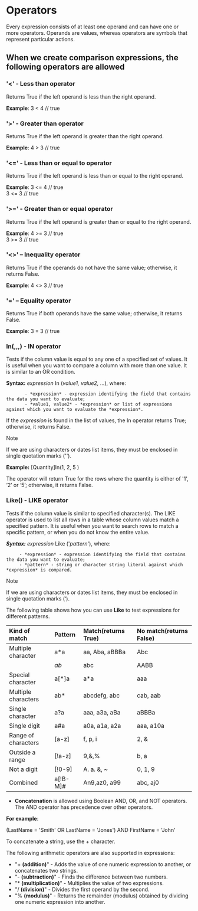 # Operators


Every expression consists of at least one operand and can have one or more operators. Operands are values, whereas operators are symbols that represent particular actions. 

## When we create comparison expressions, the following operators are allowed

### '<' - Less than operator

Returns True if the left operand is less than the right operand.

**Example**:        3 < 4 // true



### '>' - Greater than operator

Returns True if the left operand is greater than the right operand.

**Example**:        4 > 3 // true



### '<=' - Less than or equal to operator

Returns True if the left operand is less than or equal to the right operand.

**Example**:        3 <= 4 // true <br>
3 <= 3 // true



### '>=' - Greater than or equal operator

Returns True if the left operand is greater than or equal to the right operand.

**Example**:         4 >= 3 // true <br>
3 >= 3 // true



### '<>' – Inequality operator

Returns True if the operands do not have the same value; otherwise, it returns False.

**Example**:         4 <> 3   // true



### '=' – Equality operator

Returns True if both operands have the same value; otherwise, it returns False.

**Example**: 3 = 3   // true



### In(,,,) - IN operator

Tests if the column value is equal to any one of a specified set of values. It is useful when you want to compare a column with more than one value. It is similar to an OR condition.

**Syntax:** *expression* In (*value1, value2,* …), where:

           - *expression* - expression identifying the field that contains the data you want to evaluate;
           - *value1, value2* - *expression* or list of expressions against which you want to evaluate the *expression*.

If the *expression* is found in the list of values, the In operator returns True; otherwise, it returns False.

> [!NOTE]
> 
> If we are using characters or dates list items, they must be enclosed in single quotation marks ('').

**Example:** [Quantity]In(1, 2, 5 )

The operator will return True for the rows where the quantity is either of '1', ‘2’ or ‘5’; otherwise, it returns False.



### Like() - LIKE operator

Tests if the column value is similar to specified character(s). The LIKE operator is used to list all rows in a table whose column values match a specified pattern. It is useful when you want to search rows to match a specific pattern, or when you do not know the entire value.

***Syntax:*** *expression* Like ('*pattern*'), where: 

         - *expression* - expression identifying the field that contains the data you want to evaluate;
         - *pattern* - string or character string literal against which *expression* is compared.

> [!NOTE]
> 
> If we are using characters or dates list items, they must be enclosed in single quotation marks (‘).

The following table shows how you can use **Like** to test expressions for different patterns.

|Kind of match|Pattern|Match(returns True)|No match(returns False)
|:----|:----|:----|:---
|Multiple character|a*a|aa, Aba, aBBBa|Abc
| |*ab*|abc|AABB|Xab|aZb, bac
|Special character|a[*]a|a*a|aaa
|Multiple characters|ab*|abcdefg, abc|cab, aab
|Single character|a?a|aaa, a3a, aBa|aBBBa
|Single digit|a#a|a0a, a1a, a2a|aaa, a10a
|Range of characters|[a-z]|f, p, i|2, &
|Outside a range|[!a-z]|9,&,%|b, a
|Not a digit|[!0-9]|A. a. &, ~|0, 1, 9
|Combined|a[!B-M]#|An9,az0, a99|abc, aj0

- **Concatenation** is allowed using Boolean AND, OR, and NOT operators. The AND operator has precedence over other operators. 
 
**For example**:
  
  (LastName = 'Smith' OR LastName = 'Jones') AND FirstName = 'John'

To concatenate a string, use the + character.

The following arithmetic operators are also supported in expressions:

- "+ **(addition)**" - Adds the value of one numeric expression to another, or concatenates two strings.
- "- **(subtraction)**" - Finds the difference between two numbers.
- "* **(multiplication)**" - Multiplies the value of two expressions.
- "/ **(division)**" - Divides the first operand by the second.
- "% **(modulus)**" - Returns the remainder (modulus) obtained by dividing one numeric expression into another.

